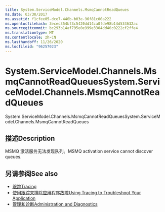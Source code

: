 ```yaml
---
title: System.ServiceModel.Channels.MsmqCannotReadQueues
ms.date: 03/30/2017
ms.assetid: f1cfee05-dce7-440b-b03e-96f81c00a222
ms.openlocfilehash: 3ecec354bf3c5420dd14ca0fde98b14d534632ac
ms.sourcegitcommit: bc293b14af795e0e999e3304dd40c0222cf2ffe4
ms.translationtype: MT
ms.contentlocale: zh-CN
ms.lasthandoff: 11/26/2020
ms.locfileid: "96257023"
---
```

# <a name="systemservicemodelchannelsmsmqcannotreadqueues"></a><span data-ttu-id="23196-102">System.ServiceModel.Channels.MsmqCannotReadQueues</span><span class="sxs-lookup"><span data-stu-id="23196-102">System.ServiceModel.Channels.MsmqCannotReadQueues</span></span>

<span data-ttu-id="23196-103">System.ServiceModel.Channels.MsmqCannotReadQueues</span><span class="sxs-lookup"><span data-stu-id="23196-103">System.ServiceModel.Channels.MsmqCannotReadQueues</span></span>  
  
## <a name="description"></a><span data-ttu-id="23196-104">描述</span><span class="sxs-lookup"><span data-stu-id="23196-104">Description</span></span>  

 <span data-ttu-id="23196-105">MSMQ 激活服务无法发现队列。</span><span class="sxs-lookup"><span data-stu-id="23196-105">MSMQ activation service cannot discover queues.</span></span>  
  
## <a name="see-also"></a><span data-ttu-id="23196-106">另请参阅</span><span class="sxs-lookup"><span data-stu-id="23196-106">See also</span></span>

- [<span data-ttu-id="23196-107">跟踪</span><span class="sxs-lookup"><span data-stu-id="23196-107">Tracing</span></span>](index.md)
- [<span data-ttu-id="23196-108">使用跟踪来排除应用程序故障</span><span class="sxs-lookup"><span data-stu-id="23196-108">Using Tracing to Troubleshoot Your Application</span></span>](using-tracing-to-troubleshoot-your-application.md)
- [<span data-ttu-id="23196-109">管理和诊断</span><span class="sxs-lookup"><span data-stu-id="23196-109">Administration and Diagnostics</span></span>](../index.md)
